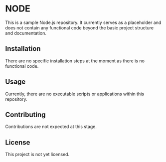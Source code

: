 # **NODE**

This is a sample Node.js repository. It currently serves as a placeholder and does not contain any functional code beyond the basic project structure and documentation.

## Installation

There are no specific installation steps at the moment as there is no functional code.

## Usage

Currently, there are no executable scripts or applications within this repository.

## Contributing

Contributions are not expected at this stage.

## License

This project is not yet licensed.